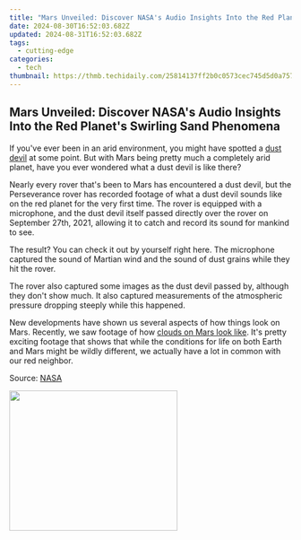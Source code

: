 ```yaml
---
title: "Mars Unveiled: Discover NASA's Audio Insights Into the Red Planet's Swirling Sand Phenomena"
date: 2024-08-30T16:52:03.682Z
updated: 2024-08-31T16:52:03.682Z
tags:
  - cutting-edge
categories:
  - tech
thumbnail: https://thmb.techidaily.com/25814137ff2b0c0573cec745d5d0a7576d58b816448c60f70b991c5a0f3d865d.jpeg
---
```


## Mars Unveiled: Discover NASA's Audio Insights Into the Red Planet's Swirling Sand Phenomena

If you've ever been in an arid environment, you might have spotted a [dust devil](https://en.wikipedia.org/wiki/Dust%5Fdevil) at some point. But with Mars being pretty much a completely arid planet, have you ever wondered what a dust devil is like there?

 Nearly every rover that's been to Mars has encountered a dust devil, but the Perseverance rover has recorded footage of what a dust devil sounds like on the red planet for the very first time. The rover is equipped with a microphone, and the dust devil itself passed directly over the rover on September 27th, 2021, allowing it to catch and record its sound for mankind to see.

 The result? You can check it out by yourself right here. The microphone captured the sound of Martian wind and the sound of dust grains while they hit the rover.

 The rover also captured some images as the dust devil passed by, although they don't show much. It also captured measurements of the atmospheric pressure dropping steeply while this happened.

 New developments have shown us several aspects of how things look on Mars. Recently, we saw footage of how [clouds on Mars look like](https://screen-recording.techidaily.com/2024-approved-capturing-your-macs-display-live-easy-steps-included/). It's pretty exciting footage that shows that while the conditions for life on both Earth and Mars might be wildly different, we actually have a lot in common with our red neighbor.

 Source: [NASA](https://mars.nasa.gov/mars2020/mission/status/425/experiencing-a-dust-devil/)

<ins class="adsbygoogle"
     style="display:block"
     data-ad-format="autorelaxed"
     data-ad-client="ca-pub-7571918770474297"
     data-ad-slot="1223367746"></ins>



<ins class="adsbygoogle"
     style="display:block"
     data-ad-client="ca-pub-7571918770474297"
     data-ad-slot="8358498916"
     data-ad-format="auto"
     data-full-width-responsive="true"></ins>



<!-- affiliate ads begin -->
<a href="https://modlily.sjv.io/c/5597632/2072819/17059" target="_top" id="2072819"><img src="//a.impactradius-go.com/display-ad/17059-2072819" border="0" alt="" width="300" height="250"/></a><img height="0" width="0" src="https://imp.pxf.io/i/5597632/2072819/17059" style="position:absolute;visibility:hidden;" border="0" />
<!-- affiliate ads end -->